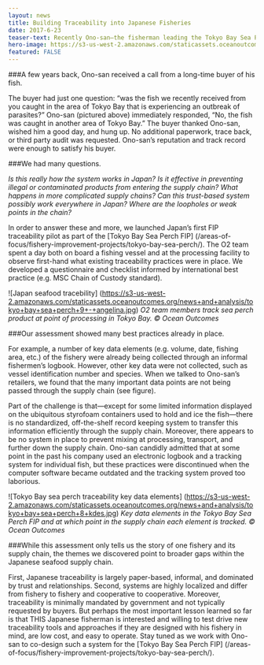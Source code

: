 ```yaml
---
layout: news
title: Building Traceability into Japanese Fisheries
date: 2017-6-23
teaser-text: Recently Ono-san—the fisherman leading the Tokyo Bay Sea Perch FIP—shared a story with us regarding how traceability works in Japan. It really got us thinking.
hero-image: https://s3-us-west-2.amazonaws.com/staticassets.oceanoutcomes.org/news+and+analysis/hero+images/japan-traceability-pilot-hero.jpg
featured: FALSE
---
```

###A few years back, Ono-san received a call from a long-time buyer of his fish.

The buyer had just one question: “was the fish we recently received from you caught in the area of Tokyo Bay that is experiencing an outbreak of parasites?” Ono-san (pictured above) immediately responded, “No, the fish was caught in another area of Tokyo Bay.” The buyer thanked Ono-san, wished him a good day, and hung up. No additional paperwork, trace back, or third party audit was requested. Ono-san’s reputation and track record were enough to satisfy his buyer.

###We had many questions. 

*Is this really how the system works in Japan? Is it effective in preventing illegal or contaminated products from entering the supply chain? What happens in more complicated supply chains? Can this trust-based system possibly work everywhere in Japan? Where are the loopholes or weak points in the chain?*

In order to answer these and more, we launched Japan’s first FIP traceability pilot as part of the [Tokyo Bay Sea Perch FIP] (/areas-of-focus/fishery-improvement-projects/tokyo-bay-sea-perch/). The O2 team spent a day both on board a fishing vessel and at the processing facility to observe first-hand what existing traceability practices were in place. We developed a questionnaire and checklist informed by international best practice (e.g. MSC Chain of Custody standard). 

![Japan seafood tracebility]
(https://s3-us-west-2.amazonaws.com/staticassets.oceanoutcomes.org/news+and+analysis/tokyo+bay+sea+perch+9+-+angelina.jpg)
*O2 team members track sea perch product at point of processing in Tokyo Bay. © Ocean Outcomes*

###Our assessment showed many best practices already in place. 

For example, a number of key data elements (e.g. volume, date, fishing area, etc.) of the fishery were already being collected through an informal fishermen’s logbook. However, other key data were not collected, such as vessel identification number and species. When we talked to Ono-san’s retailers, we found that the many important data points are not being passed through the supply chain (see figure). 

Part of the challenge is that—except for some limited information displayed on the ubiquitous styrofoam containers used to hold and ice the fish—there is no standardized, off-the-shelf record keeping system to transfer this information efficiently through the supply chain. Moreover, there appears to be no system in place to prevent mixing at processing, transport, and further down the supply chain. Ono-san candidly admitted that at some point in the past his company used an electronic logbook and a tracking system for individual fish, but these practices were discontinued when the computer software became outdated and the tracking system proved too laborious.  

![Tokyo Bay sea perch traceability key data elements]
(https://s3-us-west-2.amazonaws.com/staticassets.oceanoutcomes.org/news+and+analysis/tokyo+bay+sea+perch+8+kdes.jpg)
*Key data elements in the Tokyo Bay Sea Perch FIP and at which point in the supply chain each element is tracked. © Ocean Outcomes*

###While this assessment only tells us the story of one fishery and its supply chain, the themes we discovered point to broader gaps within the Japanese seafood supply chain. 

First, Japanese traceability is largely paper-based, informal, and dominated by trust and relationships. Second, systems are highly localized and differ from fishery to fishery and cooperative to cooperative. Moreover, traceability is minimally mandated by government and not typically requested by buyers. But perhaps the most important lesson learned so far is that THIS Japanese fisherman is interested and willing to test drive new traceability tools and approaches if they are designed with his fishery in mind, are low cost, and easy to operate. Stay tuned as we work with Ono-san to co-design such a system for the [Tokyo Bay Sea Perch FIP] (/areas-of-focus/fishery-improvement-projects/tokyo-bay-sea-perch/).
